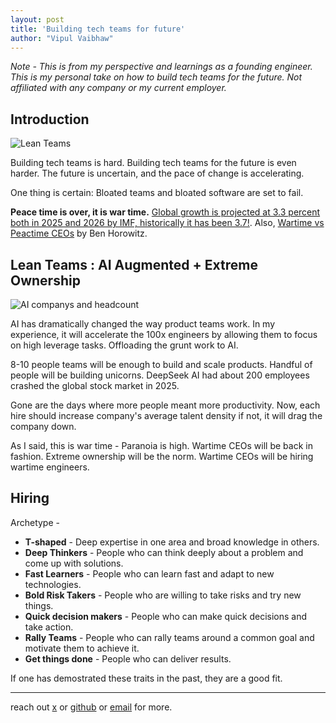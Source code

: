 ```yaml
---
layout: post
title: 'Building tech teams for future'
author: "Vipul Vaibhaw"
---
```


*Note - This is from my perspective and learnings as a founding engineer. This is my personal take on how to build tech teams for the future. Not affiliated with any company or my current employer.*

## Introduction

![Lean Teams](../../../assets/images/building-tech-teams-for-future/tweet_1895303203274793031_20250303_120047_via_10015_io.png)

Building tech teams is hard. Building tech teams for the future is even harder. The future is uncertain, and the pace of change is accelerating.

One thing is certain: Bloated teams and bloated software are set to fail.

**Peace time is over, it is war time.** [Global growth is projected at 3.3 percent both in 2025 and 2026 by IMF, historically it has been 3.7!](https://www.imf.org/en/Publications/WEO/Issues/2025/01/17/world-economic-outlook-update-january-2025). Also,
[Wartime vs Peactime CEOs](https://a16z.com/podcast/wartime-vs-peacetime-ben-horowitz-on-leadership/) by Ben Horowitz.

## Lean Teams : AI Augmented + Extreme Ownership

![AI companys and headcount](../../../assets/images/building-tech-teams-for-future/GjyIpa8W8AAk41R.jpeg)

AI has dramatically changed the way product teams work. In my experience, it will accelerate the 100x engineers by allowing them to focus on high leverage tasks. Offloading the grunt work to AI.

8-10 people teams will be enough to build and scale products. Handful of people will be building unicorns. DeepSeek AI had about 200 employees crashed the global stock market in 2025.

Gone are the days where more people meant more productivity. Now, each hire should increase company's average talent density if not, it will drag the company down.

As I said, this is war time - Paranoia is high. Wartime CEOs will be back in fashion. Extreme ownership will be the norm. Wartime CEOs will be hiring wartime engineers.

## Hiring

Archetype -

- **T-shaped** - Deep expertise in one area and broad knowledge in others.
- **Deep Thinkers** - People who can think deeply about a problem and come up with solutions.
- **Fast Learners** - People who can learn fast and adapt to new technologies.
- **Bold Risk Takers** - People who are willing to take risks and try new things.
- **Quick decision makers** - People who can make quick decisions and take action.
- **Rally Teams** - People who can rally teams around a common goal and motivate them to achieve it.
- **Get things done** - People who can deliver results.

If one has demostrated these traits in the past, they are a good fit.

---

reach out [x](https://x.com/vipul_vaibhaw) or [github](https://github.com/vaibhawvipul) or [email](vipul@pre6.ai) for more.